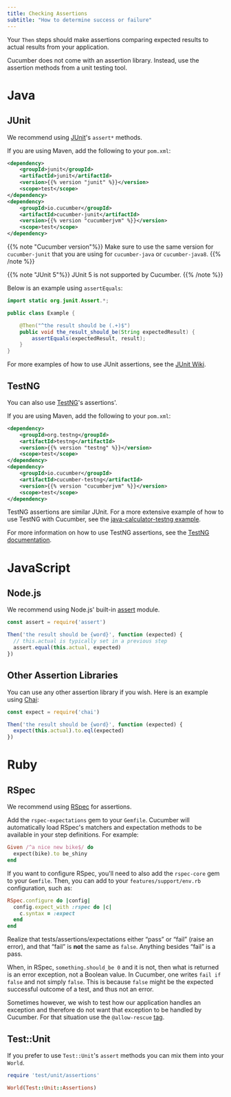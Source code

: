 ```yaml
---
title: Checking Assertions
subtitle: "How to determine success or failure"
---
```


Your `Then` steps should make assertions comparing expected results to actual results
from your application.

Cucumber does not come with an assertion library. Instead, use the assertion methods
from a unit testing tool.

# Java

## JUnit

We recommend using [JUnit](http://junit.org/junit4/)'s `assert*` methods.

If you are using Maven, add the following to your `pom.xml`:

```xml
<dependency>
    <groupId>junit</groupId>
    <artifactId>junit</artifactId>
    <version>{{% version "junit" %}}</version>
    <scope>test</scope>
</dependency>
<dependency>
    <groupId>io.cucumber</groupId>
    <artifactId>cucumber-junit</artifactId>
    <version>{{% version "cucumberjvm" %}}</version>
    <scope>test</scope>
</dependency>
```

{{% note "Cucumber version"%}}
Make sure to use the same version for `cucumber-junit` that you are using for `cucumber-java` or `cucumber-java8`.
{{% /note %}}

{{% note "JUnit 5"%}}
JUnit 5 is not supported by Cucumber.
{{% /note %}}

Below is an example using `assertEquals`:

```java
import static org.junit.Assert.*;

public class Example {

    @Then("^the result should be (.+)$")
    public void the_result_should_be(String expectedResult) {
        assertEquals(expectedResult, result);
    }
}
```

For more examples of how to use JUnit assertions, see the [JUnit Wiki](https://github.com/junit-team/junit4/wiki/Assertions).

## TestNG

You can also use [TestNG](http://testng.org/doc/)'s assertions'.

If you are using Maven, add the following to your `pom.xml`:
```xml
<dependency>
    <groupId>org.testng</groupId>
    <artifactId>testng</artifactId>
    <version>{{% version "testng" %}}</version>
    <scope>test</scope>
</dependency>
<dependency>
    <groupId>io.cucumber</groupId>
    <artifactId>cucumber-testng</artifactId>
    <version>{{% version "cucumberjvm" %}}</version>
    <scope>test</scope>
</dependency>
```

TestNG assertions are similar JUnit.
For a more extensive example of how to use TestNG with Cucumber, see the [java-calculator-testng example](https://github.com/cucumber/cucumber-jvm/tree/master/examples/java-calculator-testng).

For more information on how to use TestNG assertions, see the [TestNG documentation](http://testng.org/doc/documentation-main.html#success-failure).

# JavaScript

## Node.js

We recommend using Node.js' built-in [assert](https://nodejs.org/dist/latest-v8.x/docs/api/assert.html) module.

```javascript
const assert = require('assert')

Then('the result should be {word}', function (expected) {
  // this.actual is typically set in a previous step
  assert.equal(this.actual, expected)
})
```

## Other Assertion Libraries

You can use any other assertion library if you wish. Here is an example using [Chai](http://chaijs.com/):

```javascript
const expect = require('chai')

Then('the result should be {word}', function (expected) {
  expect(this.actual).to.eql(expected)
})
```

# Ruby

## RSpec

We recommend using [RSpec](http://rspec.info/) for assertions.

Add the `rspec-expectations` gem to your `Gemfile`.
Cucumber will automatically load RSpec's matchers and expectation methods to be
available in your step definitions. For example:

```ruby
Given /^a nice new bike$/ do
  expect(bike).to be_shiny
end
```

If you want to configure RSpec, you'll need to also add the `rspec-core` gem
to your `Gemfile`. Then, you can add to your `features/support/env.rb`
configuration, such as:

```ruby
RSpec.configure do |config|
  config.expect_with :rspec do |c|
    c.syntax = :expect
  end
end
```

Realize that tests/assertions/expectations either “pass” or “fail” (raise an error), and that “fail” is **not** the same as `false`.
Anything besides “fail” is a pass.

When, in RSpec, `something.should_be 0` and it is not, then what is returned is an error exception, not a Boolean value.
In Cucumber, one writes `fail if false` and not simply `false`.
This is because `false` might be the expected successful outcome of a test, and thus not an error.

Sometimes however, we wish to test how our application handles an exception and therefore do not want that exception
to be handled by Cucumber. For that situation use the `@allow-rescue` [tag](/docs/cucumber/api/#tags).

## Test::Unit

If you prefer to use `Test::Unit`'s `assert` methods you can mix them into
your `World`.

```ruby
require 'test/unit/assertions'

World(Test::Unit::Assertions)
```
